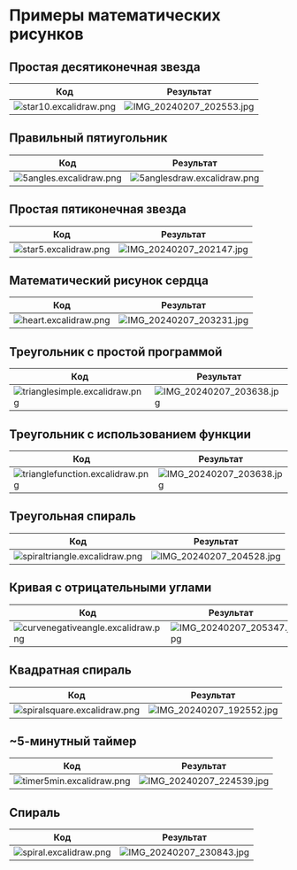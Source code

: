 # Примеры математических рисунков

## Простая десятиконечная звезда

| Код | Результат |
| --- | --- |
| ![star10.excalidraw.png](images/star10.excalidraw.png) | ![IMG_20240207_202553.jpg](images/IMG_20240207_202553.jpg) |

## Правильный пятиугольник

| Код | Результат |
| --- | --- |
| ![5angles.excalidraw.png](images/5angles.excalidraw.png) | ![5anglesdraw.excalidraw.png](images/5anglesdraw.excalidraw.svg) |

## Простая пятиконечная звезда

| Код | Результат |
| --- | --- |
| ![star5.excalidraw.png](images/star5.excalidraw.png) | ![IMG_20240207_202147.jpg](images/IMG_20240207_202147.jpg) |

## Математический рисунок сердца

| Код | Результат |
| --- | --- |
| ![heart.excalidraw.png](images/heart.excalidraw.png) | ![IMG_20240207_203231.jpg](images/IMG_20240207_203231.jpg) |

## Треугольник с простой программой

| Код | Результат |
| --- | --- |
| ![trianglesimple.excalidraw.png](images/trianglesimple.excalidraw.png) | ![IMG_20240207_203638.jpg](images/IMG_20240207_203638.jpg) |

## Треугольник с использованием функции

| Код | Результат |
| --- | --- |
| ![trianglefunction.excalidraw.png](images/trianglefunction.excalidraw.png) | ![IMG_20240207_203638.jpg](images/IMG_20240207_203638.jpg) |

## Треугольная спираль

| Код | Результат |
| --- | --- |
| ![spiraltriangle.excalidraw.png](images/spiraltriangle.excalidraw.png) | ![IMG_20240207_204528.jpg](images/IMG_20240207_204528.jpg) |

## Кривая c отрицательными углами

| Код | Результат |
| --- | --- |
| ![curvenegativeangle.excalidraw.png](images/curvenegativeangle.excalidraw.png) | ![IMG_20240207_205347.jpg](images/IMG_20240207_205347.jpg) |

## Квадратная спираль

| Код | Результат |
| --- | --- |
| ![spiralsquare.excalidraw.png](images/spiralsquare.excalidraw.png) | ![IMG_20240207_192552.jpg](images/IMG_20240207_192552.jpg) |

## ~5-минутный таймер

| Код | Результат |
| --- | --- |
| ![timer5min.excalidraw.png](images/timer5min.excalidraw.png) | ![IMG_20240207_224539.jpg](images/IMG_20240207_224539.jpg) |

## Спираль

| Код | Результат |
| --- | --- |
| ![spiral.excalidraw.png](images/spiral.excalidraw.png) | ![IMG_20240207_230843.jpg](images/IMG_20240207_230843.jpg) |